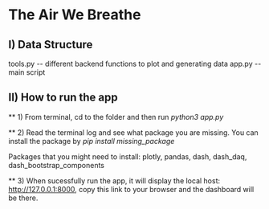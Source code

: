 # The Air We Breathe

## I) Data Structure
tools.py -- different backend functions to plot and generating data
app.py -- main script

## II) How to run the app 

** 1) From terminal, cd to the folder and then run *python3 app.py*

** 2) Read the terminal log and see what package you are missing. You can install the package by 
*pip install missing_package*

Packages that you might need to install:
plotly, pandas, dash, dash_daq, dash_bootstrap_components

** 3) When sucessfully run the app, it will display the local host: http://127.0.0.1:8000, copy this link to your browser and the dashboard will be there.

